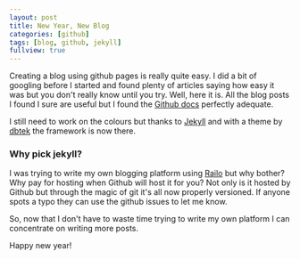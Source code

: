 ```yaml
---
layout: post
title: New Year, New Blog
categories: [github]
tags: [blog, github, jekyll]
fullview: true
---
```


Creating a blog using github pages is really quite easy. I did a bit of googling before I started and found plenty of articles saying how easy it was but you don't really know until you try. Well, here it is. All the blog posts I found I sure are useful but I found the [Github docs](https://help.github.com/articles/using-jekyll-with-pages/) perfectly adequate.

I still need to work on the colours but thanks to [Jekyll](http://jekyllrb.com/) and with a theme by [dbtek](https://github.com/dbtek/dbyll) the framework is now there.

### Why pick jekyll?

I was trying to write my own blogging platform using [Railo](http://www.getrailo.org/) but why bother? Why pay for hosting when Github will host it for you? Not only is it hosted by Github but through the magic of git it's all now properly versioned. If anyone spots a typo they can use the github issues to let me know.

So, now that I don't have to waste time trying to write my own platform I can concentrate on writing more posts.

Happy new year!